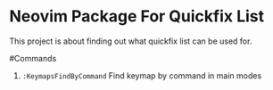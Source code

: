 # Neovim Package For Quickfix List

This project is about finding out what quickfix list can be used for.

#Commands

1. `:KeymapsFindByCommand` Find keymap by command in main modes
